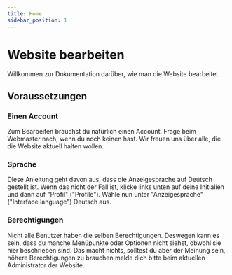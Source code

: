 ```yaml
---
title: Home
sidebar_position: 1
---
```


# Website bearbeiten
Willkommen zur Dokumentation darüber, wie man die Website bearbeitet.

## Voraussetzungen

### Einen Account
Zum Bearbeiten brauchst du natürlich einen Account. Frage beim Webmaster nach, wenn du noch keinen hast. Wir freuen uns über alle, die die Website aktuell halten wollen.

### Sprache
Diese Anleitung geht davon aus, dass die Anzeigesprache auf Deutsch gestellt ist. Wenn das nicht der Fall ist, klicke links unten auf deine Initialien und dann auf "Profil" ("Profile"). Wähle nun unter "Anzeigesprache" ("Interface language") Deutsch aus.

### Berechtigungen
Nicht alle Benutzer haben die selben Berechtigungen. Deswegen kann es sein, dass du manche Menüpunkte oder Optionen nicht siehst, obwohl sie hier beschrieben sind. Das macht nichts, solltest du aber der Meinung sein, höhere Berechtigungen zu brauchen melde dich bitte beim aktuellen Administrator der Website.
